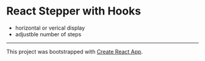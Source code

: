 # React Stepper with Hooks

- horizontal or verical display
- adjustble number of steps

---

This project was bootstrapped with [Create React App](https://github.com/facebook/create-react-app).
